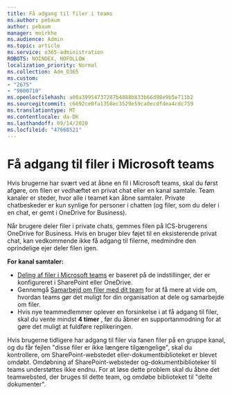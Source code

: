 ```yaml
---
title: Få adgang til filer i teams
ms.author: pebaum
author: pebaum
manager: mnirkhe
ms.audience: Admin
ms.topic: article
ms.service: o365-administration
ROBOTS: NOINDEX, NOFOLLOW
localization_priority: Normal
ms.collection: Adm_O365
ms.custom:
- "2675"
- "9000710"
ms.openlocfilehash: a00a39954737287b4888b833b66d98e9b5e711b2
ms.sourcegitcommit: c6692ce0fa1358ec3529e59ca0ecdfdea4cdc759
ms.translationtype: MT
ms.contentlocale: da-DK
ms.lasthandoff: 09/14/2020
ms.locfileid: "47668521"
---
```

# <a name="accessing-files-in-microsoft-teams"></a>Få adgang til filer i Microsoft teams

Hvis brugerne har svært ved at åbne en fil i Microsoft teams, skal du først afgøre, om filen er vedhæftet en privat chat eller en kanal samtale. Team kanaler er steder, hvor alle i teamet kan åbne samtaler. Private chatbeskeder er kun synlige for personer i chatten (og filer, som du deler i en chat, er gemt i OneDrive for Business).

Når brugere deler filer i private chats, gemmes filen på ICS-brugerens OneDrive for Business. Hvis en bruger blev føjet til en eksisterende privat chat, kan vedkommende ikke få adgang til filerne, medmindre den oprindelige ejer deler filen igen.    

**For kanal samtaler:**

- [Deling af filer i Microsoft teams](https://docs.microsoft.com/MicrosoftTeams/sharing-files-in-teams) er baseret på de indstillinger, der er konfigureret i SharePoint eller OneDrive. 
- Gennemgå [Samarbejd om filer med dit team](https://support.office.com/article/Collaborate-on-files-with-your-Team-9b200289-dbac-4823-85bd-628a5c7bb0ae) for at få mere at vide om, hvordan teams gør det muligt for din organisation at dele og samarbejde om filer. 
- Hvis nye teammedlemmer oplever en forsinkelse i at få adgang til filer, skal du vente mindst **4 timer** , før du åbner en supportanmodning for at gøre det muligt at fuldføre replikeringen. 

Hvis brugerne tidligere har adgang til filer via fanen filer på en gruppe kanal, og du får fejlen "disse filer er ikke længere tilgængelige", skal du kontrollere, om SharePoint-webstedet eller-dokumentbiblioteket er blevet omdøbt. Omdøbning af SharePoint-websteder og-dokumentbiblioteker til teams understøttes ikke endnu. For at løse dette problem skal du åbne det teamwebsted, der bruges til dette team, og omdøbe biblioteket til "delte dokumenter".